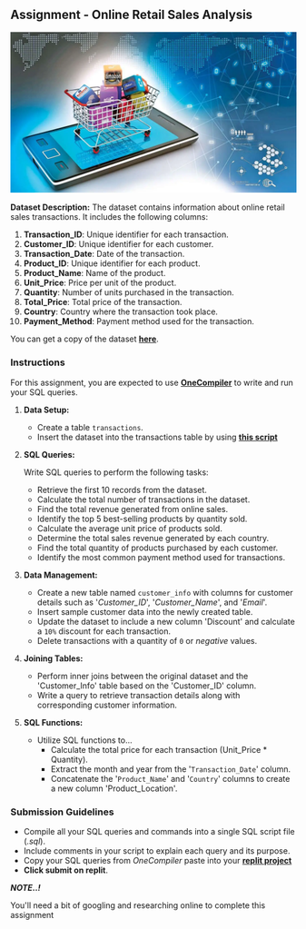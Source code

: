 ## Assignment - Online Retail Sales Analysis
![online-retail](./databases-and-sql/retail.webp)

**Dataset Description:**
The dataset contains information about online retail sales transactions. It includes the following columns:

1. **Transaction_ID**: Unique identifier for each transaction.
2. **Customer_ID**: Unique identifier for each customer.
3. **Transaction_Date**: Date of the transaction.
4. **Product_ID**: Unique identifier for each product.
5. **Product_Name**: Name of the product.
6. **Unit_Price**: Price per unit of the product.
7. **Quantity**: Number of units purchased in the transaction.
8. **Total_Price**: Total price of the transaction.
9. **Country**: Country where the transaction took place.
10. **Payment_Method**: Payment method used for the transaction.

You can get a copy of the dataset **[here](https://docs.google.com/spreadsheets/d/1vzuWTlXqI56-K7twJcJek4pt0K65JkJUg9NOl3cI6LI/edit?usp=sharing)**.

### Instructions
For this assignment, you are expected to use **[OneCompiler](https://onecompiler.com/mysql/)** to write and run your SQL queries.

1. **Data Setup:**

   - Create a table `transactions`.
   - Insert the dataset into the transactions table by using **[this script](https://onecompiler.com/mysql/429k6yn35)**

2. **SQL Queries:**

    Write SQL queries to perform the following tasks:
   - Retrieve the first 10 records from the dataset.
   - Calculate the total number of transactions in the dataset.
   - Find the total revenue generated from online sales.
   - Identify the top 5 best-selling products by quantity sold.
   - Calculate the average unit price of products sold.
   - Determine the total sales revenue generated by each country.
   - Find the total quantity of products purchased by each customer.
   - Identify the most common payment method used for transactions.

3. **Data Management:**

   - Create a new table named `customer_info` with columns for customer details such as '*Customer_ID*', '*Customer_Name*', and '_Email_'.
   - Insert sample customer data into the newly created table.
   - Update the dataset to include a new column 'Discount' and calculate a `10%` discount for each transaction.
   - Delete transactions with a quantity of `0` or _negative_ values.

4. **Joining Tables:**

   - Perform inner joins between the original dataset and the 'Customer_Info' table based on the 'Customer_ID' column.
   - Write a query to retrieve transaction details along with corresponding customer information.

5. **SQL Functions:**

   - Utilize SQL functions to...
     - Calculate the total price for each transaction (Unit_Price * Quantity).
     - Extract the month and year from the '`Transaction_Date`' column.
     - Concatenate the '`Product_Name`' and '`Country`' columns to create a new column 'Product_Location'.

### Submission Guidelines
- Compile all your SQL queries and commands into a single SQL script file (_.sql_).
- Include comments in your script to explain each query and its purpose.
- Copy your SQL queries from _OneCompiler_ paste into your **[replit project](https://replit.com/team/tk11-ids/Week-2-Online-Retail-Sales-Analysis)** 
- **Click submit on replit**.

<aside>

**_NOTE..!_**

You'll need a bit of googling and researching online to complete this assignment
</aside>